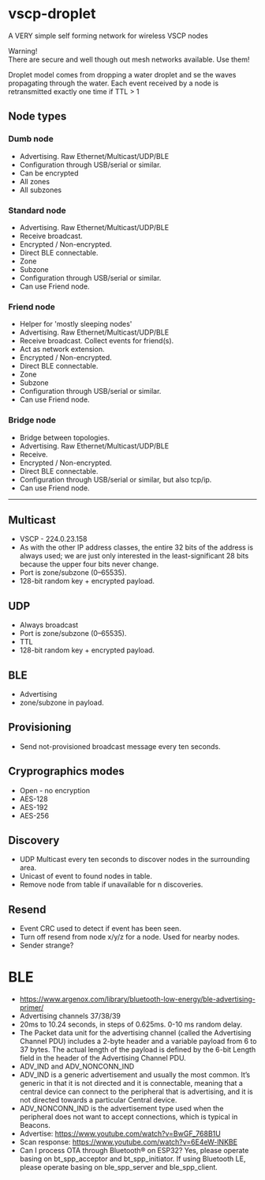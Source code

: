 # vscp-droplet

A VERY simple self forming network for wireless VSCP nodes

Warning!  
There are secure and well though out mesh networks available. Use them! 

Droplet model comes from dropping a water droplet and se the waves propagating through the water. Each event received by a node is retransmitted exactly one time if TTL > 1

## Node types

### Dumb node

- Advertising. Raw Ethernet/Multicast/UDP/BLE
- Configuration through USB/serial or similar.
- Can be encrypted
- All zones
- All subzones

### Standard node

- Advertising. Raw Ethernet/Multicast/UDP/BLE
- Receive broadcast.
- Encrypted / Non-encrypted.
- Direct BLE connectable.
- Zone
- Subzone
- Configuration through USB/serial or similar.
- Can use Friend node.

### Friend node
- Helper for 'mostly sleeping nodes'
- Advertising. Raw Ethernet/Multicast/UDP/BLE
- Receive broadcast. Collect events for friend(s).
- Act as network extension.
- Encrypted / Non-encrypted.
- Direct BLE connectable.
- Zone
- Subzone
- Configuration through USB/serial or similar.
- Can use Friend node.

### Bridge node
- Bridge between topologies.
- Advertising. Raw Ethernet/Multicast/UDP/BLE
- Receive.
- Encrypted / Non-encrypted.
- Direct BLE connectable.
- Configuration through USB/serial or similar, but also tcp/ip.
- Can use Friend node.

----

## Multicast
 - VSCP - 224.0.23.158
 - As with the other IP address classes, the entire 32 bits of the address is always used; we are just only interested in the least-significant 28 bits because the upper four bits never change.
 - Port is zone/subzone (0–65535).
 - 128-bit random key + encrypted payload.

 ## UDP
 - Always broadcast
 - Port is zone/subzone (0–65535).
 - TTL
 - 128-bit random key + encrypted payload.

 ## BLE
 - Advertising
 - zone/subzone in payload.


## Provisioning
 - Send not-provisioned broadcast message every ten seconds.


## Cryprographics modes

 - Open - no encryption
 - AES-128
 - AES-192
 - AES-256

## Discovery 
 - UDP Multicast every ten seconds to discover nodes in the surrounding area.
 - Unicast of event to found nodes in table.
 - Remove node from table if unavailable for n discoveries.

## Resend
 - Event CRC used to detect if event has been seen.
 - Turn off resend from node x/y/z for a node. Used for nearby nodes.
 - Sender strange?



# BLE

  - https://www.argenox.com/library/bluetooth-low-energy/ble-advertising-primer/
  - Advertising channels 37/38/39
  - 20ms to 10.24 seconds, in steps of 0.625ms. 0-10 ms random delay.
  - The Packet data unit for the advertising channel (called the Advertising Channel PDU) includes a 2-byte header and a variable payload from 6 to 37 bytes. The actual length of the payload is defined by the 6-bit Length field in the header of the Advertising Channel PDU.
  - ADV_IND and ADV_NONCONN_IND
  - ADV_IND is a generic advertisement and usually the most common. It’s generic in that it is not directed and it is connectable, meaning that a central device can connect to the peripheral that is advertising, and it is not directed towards a particular Central device.
  - ADV_NONCONN_IND is the advertisement type used when the peripheral does not want to accept connections, which is typical in Beacons.
  - Advertise: https://www.youtube.com/watch?v=BwGF_768B1U
  - Scan response: https://www.youtube.com/watch?v=6E4eW-lNKBE
  - Can I process OTA through Bluetooth® on ESP32?  Yes, please operate basing on bt_spp_acceptor and bt_spp_initiator. If using Bluetooth LE, please operate basing on ble_spp_server and ble_spp_client.
